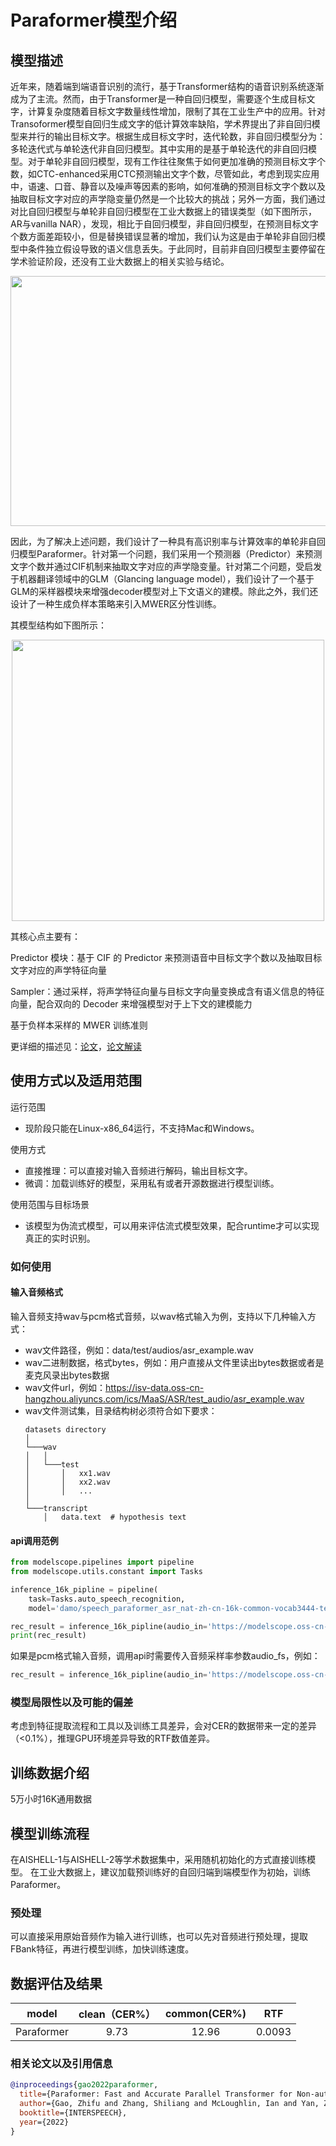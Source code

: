 
# Paraformer模型介绍

## 模型描述

[//]: # (Paraformer 模型是一种非自回归（Non-autoregressive）端到端语音识别模型。)

[//]: # (非自回归模型相比于自回归模型，可以对整条句子并行输出目标文字，具有更高的计算效率，尤其采用GPU解码。)

[//]: # (Paraformer模型相比于其他非自回归模型，不仅具有高效的解码效率，在模型参数可比的情况下，模型识别性能与SOTA的自回归模型相当。)

[//]: # (目前Paraformer在如下数据集进行了性能验证：[AISHELL-1]&#40;http://www.openslr.org/33/&#41;、[AISHELL-2]&#40;https://www.aishelltech.com/aishell_2&#41;、[WenetSpeech]&#40;http://www.openslr.org/121/&#41;、阿里内部工业大数据。)

近年来，随着端到端语音识别的流行，基于Transformer结构的语音识别系统逐渐成为了主流。然而，由于Transformer是一种自回归模型，需要逐个生成目标文字，计算复杂度随着目标文字数量线性增加，限制了其在工业生产中的应用。针对Transoformer模型自回归生成文字的低计算效率缺陷，学术界提出了非自回归模型来并行的输出目标文字。根据生成目标文字时，迭代轮数，非自回归模型分为：多轮迭代式与单轮迭代非自回归模型。其中实用的是基于单轮迭代的非自回归模型。对于单轮非自回归模型，现有工作往往聚焦于如何更加准确的预测目标文字个数，如CTC-enhanced采用CTC预测输出文字个数，尽管如此，考虑到现实应用中，语速、口音、静音以及噪声等因素的影响，如何准确的预测目标文字个数以及抽取目标文字对应的声学隐变量仍然是一个比较大的挑战；另外一方面，我们通过对比自回归模型与单轮非自回归模型在工业大数据上的错误类型（如下图所示，AR与vanilla NAR），发现，相比于自回归模型，非自回归模型，在预测目标文字个数方面差距较小，但是替换错误显著的增加，我们认为这是由于单轮非自回归模型中条件独立假设导致的语义信息丢失。于此同时，目前非自回归模型主要停留在学术验证阶段，还没有工业大数据上的相关实验与结论。 

<div align=center>
<img src="fig/error_type.png" width="600" height="400"/>
</div>

因此，为了解决上述问题，我们设计了一种具有高识别率与计算效率的单轮非自回归模型Paraformer。针对第一个问题，我们采用一个预测器（Predictor）来预测文字个数并通过CIF机制来抽取文字对应的声学隐变量。针对第二个问题，受启发于机器翻译领域中的GLM（Glancing language model），我们设计了一个基于GLM的采样器模块来增强decoder模型对上下文语义的建模。除此之外，我们还设计了一种生成负样本策略来引入MWER区分性训练。

其模型结构如下图所示：

<div align=center><img width="500" height="450" src="fig/struct.png"/></div>

其核心点主要有：

Predictor 模块：基于 CIF 的 Predictor 来预测语音中目标文字个数以及抽取目标文字对应的声学特征向量

Sampler：通过采样，将声学特征向量与目标文字向量变换成含有语义信息的特征向量，配合双向的 Decoder 来增强模型对于上下文的建模能力

基于负样本采样的 MWER 训练准则

更详细的描述见：[论文](https://arxiv.org/abs/2206.08317)，[论文解读](https://mp.weixin.qq.com/s/xQ87isj5_wxWiQs4qUXtVw)

## 使用方式以及适用范围

运行范围
- 现阶段只能在Linux-x86_64运行，不支持Mac和Windows。

使用方式
- 直接推理：可以直接对输入音频进行解码，输出目标文字。
- 微调：加载训练好的模型，采用私有或者开源数据进行模型训练。

使用范围与目标场景
- 该模型为伪流式模型，可以用来评估流式模型效果，配合runtime才可以实现真正的实时识别。

### 如何使用
#### 输入音频格式
输入音频支持wav与pcm格式音频，以wav格式输入为例，支持以下几种输入方式：

- wav文件路径，例如：data/test/audios/asr_example.wav
- wav二进制数据，格式bytes，例如：用户直接从文件里读出bytes数据或者是麦克风录出bytes数据
- wav文件url，例如：https://isv-data.oss-cn-hangzhou.aliyuncs.com/ics/MaaS/ASR/test_audio/asr_example.wav
- wav文件测试集，目录结构树必须符合如下要求：
    ```
    datasets directory 
    │
    └───wav
    │   │
    │   └───test
    │       │   xx1.wav
    │       │   xx2.wav
    │       │   ...
    │   
    └───transcript
        │   data.text  # hypothesis text
    ```

#### api调用范例
```python
from modelscope.pipelines import pipeline
from modelscope.utils.constant import Tasks

inference_16k_pipline = pipeline(
    task=Tasks.auto_speech_recognition,
    model='damo/speech_paraformer_asr_nat-zh-cn-16k-common-vocab3444-tensorflow1-online')

rec_result = inference_16k_pipline(audio_in='https://modelscope.oss-cn-beijing.aliyuncs.com/test/audios/asr_example.wav')
print(rec_result)
```

如果是pcm格式输入音频，调用api时需要传入音频采样率参数audio_fs，例如：
```python
rec_result = inference_16k_pipline(audio_in='https://modelscope.oss-cn-beijing.aliyuncs.com/test/audios/asr_example.pcm', audio_fs=16000)
```


### 模型局限性以及可能的偏差

考虑到特征提取流程和工具以及训练工具差异，会对CER的数据带来一定的差异（<0.1%），推理GPU环境差异导致的RTF数值差异。

## 训练数据介绍

5万小时16K通用数据

## 模型训练流程

在AISHELL-1与AISHELL-2等学术数据集中，采用随机初始化的方式直接训练模型。
在工业大数据上，建议加载预训练好的自回归端到端模型作为初始，训练Paraformer。

### 预处理

可以直接采用原始音频作为输入进行训练，也可以先对音频进行预处理，提取FBank特征，再进行模型训练，加快训练速度。

## 数据评估及结果

|    model     | clean（CER%） | common(CER%) | RTF   |
|:------------:|:---------:|:---------:|:------:|
| Paraformer   |   9.73    |   12.96   | 0.0093 |


### 相关论文以及引用信息

```BibTeX
@inproceedings{gao2022paraformer,
  title={Paraformer: Fast and Accurate Parallel Transformer for Non-autoregressive End-to-End Speech Recognition},
  author={Gao, Zhifu and Zhang, Shiliang and McLoughlin, Ian and Yan, Zhijie},
  booktitle={INTERSPEECH},
  year={2022}
}
```
